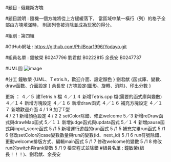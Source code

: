 #題目 : 俄羅斯方塊

#題目說明 : 
	隨機一個方塊將從上方緩緩落下，
	當區域中某一橫行（列）的格子全部由方塊填滿時，
	則該列會被消除並成為玩家的得分。
    
#組別 : 第四組

#GtHub網址 : 
	https://github.com/PhilBear1996/Yodayo.git

#組員名單 : 
    鐘敏榮 B0247796
    劉君猷 B0222815 
    余長安 B0247737
    
#UML圖 
    ![image](https://user-images.githubusercontent.com/101238831/163676192-fea0ba31-97b2-4915-8274-593e6493bd3b.png)

#分工
	鐘敏榮
	{UML、Ｔetris.h，歡迎介面、設定顏色
	}
	劉君猷 
	{函式庫、變數、draw函數、介面設定
	}
	余長安
	{方塊設定(圖形、旋轉、消除)、印出分數
	}
		

更新 ：
	４／５ 建Tetris.h 檔
  	４／１４ 新增Tetris.cpp 檔(需要的函式庫與變數)
	４／１４ 新增方塊設定
	４／１６ 新增draw函式
	４／１６ 補充方塊設定
	４／１７ 新增歡迎介面
	4 / 1 9 加了T型	
	4 / 2 1 新增顏色設定
	4 / 2 2 setColor除錯、修正welcome
	5／3 新增reDraw函式與drawMap函式
	5／１１ 新增judge函式與updata函式
	5／１４ 新增pause函式與input_score函式
	5 /1 5 新增運行遊戲的run函式
	5 /1 5 補充完畢run函式
	5 /1 6 修改setColor的case變數數量與run的變數(id、next_id)
	5 /1 6 run符號除錯、更動welcome排版方式、編輯main函式
	5 /1 7 修改welcome的變數
	5 /1 8 修改run的switch與rank變數
	5 /1 9 檢查程式並除錯
#組員名單 : 
鐘敏榮(組長！！！)、劉君猷、余長安
